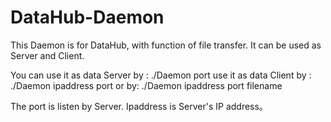 # DataHub-Daemon
This Daemon is for DataHub, with function of file transfer. It can be used as Server  and Client.

You can use it as data Server by : ./Daemon  port 
use it as data Client by : ./Daemon ipaddress port 
                     or by:   ./Daemon ipaddress port filename

The port is listen by Server.
Ipaddress is Server's IP address。
